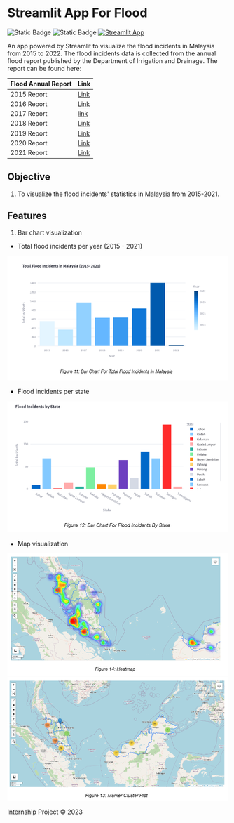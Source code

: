 # Streamlit App For Flood

![Static Badge](https://img.shields.io/badge/license-MIT-blue)
![Static Badge](https://img.shields.io/badge/python-3.11-blue)
[![Streamlit App](https://static.streamlit.io/badges/streamlit_badge_black_white.svg)](https://appflood-o7q3ned6rkn.streamlit.app/)

An app powered by Streamlit to visualize the flood incidents in Malaysia from 2015 to 2022. The flood incidents data is collected from the annual flood report published by the Department of Irrigation and Drainage. The report can be found here:

|Flood Annual Report|Link|
|-------------------|----|
|2015 Report|[Link](https://info.water.gov.my/index.php/databank/view_attachment/5486)|
|2016 Report|[Link](http://h2o.water.gov.my/man_hp1/Banjir_Tahun1617.pdf)|
|2017 Report|[link](http://h2o.water.gov.my/man_hp1/LBT2017-2018.pdf)|
|2018 Report|[Link](http://h2o.water.gov.my/man_hp1/LBT2018_2019.pdf)|
|2019 Report|[Link](http://h2o.water.gov.my/man_hp1/2019.pdf)|
|2020 Report|[Link](http://h2o.water.gov.my/man_hp1/LBT2020.pdf)|
|2021 Report|[Link](http://h2o.water.gov.my/man_hp1/LAPORAN%20BANJIR%20TAHUN%202021%20FINAL%20e-ISSN.pdf)|

## Objective
1. To visualize the flood incidents' statistics in Malaysia from 2015-2021.

## Features
1. Bar chart visualization
- Total flood incidents per year (2015 - 2021)
<img src="image/image1.png"  class = "center"/>

- Flood incidents per state
<img src="image/image3.png"  class = "center"/>

- Map visualization
<img src="image/image2.png"  class = "center"/>
<img src="image/image4.png"  class = "center"/>

Internship Project © 2023